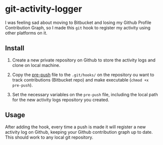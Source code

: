 # git-activity-logger

I was feeling sad about moving to Bitbucket and losing my Github Profile Contribution Graph, so I made this `git` hook to register my activity using other platforms on it.

## Install
1. Create a new private repository on Github to store the activity logs and clone on local machine.

3. Copy the [pre-push](./pre-push) file to the `.git/hooks/` on the repository ou want to track contributions (Bitbucket repo) and make executable (`chmod +x pre-push`).

3. Set the necessary variables on the `pre-push` file, including the local path for the new activity logs repository you created.

## Usage
After adding the hook, every time a push is made it will register a new activity log on Github, keeping your Github contribution graph up to date. This should work to any local git repository.